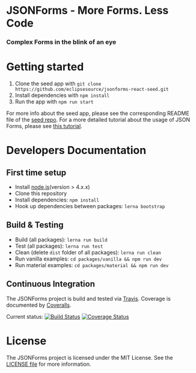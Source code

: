 # JSONForms - More Forms. Less Code
### Complex Forms in the blink of an eye

# Getting started
1. Clone the seed app with `git clone https://github.com/eclipsesource/jsonforms-react-seed.git`
2. Install dependencies with `npm install`
3. Run the app with `npm run start`

For more info about the seed app, please see the corresponding README file of the [seed repo](https://github.com/eclipsesource/jsonforms-react-seed).
For a more detailed tutorial about the usage of JSON Forms, please see [this tutorial](http://jsonforms.io/docs/tutorial).

# Developers Documentation

## First time setup
* Install [node.js](https://nodejs.org/)(version > 4.x.x)
* Clone this repository
* Install dependencies: `npm install`
* Hook up dependencies between packages: `lerna bootstrap`

## Build & Testing
* Build (all packages): `lerna run build`
* Test (all packages): `lerna run test`
* Clean (delete `dist` folder of all packages): `lerna run clean`
* Run vanilla examples: `cd packages/vanilla && npm run dev`
* Run material examples: `cd packages/material && npm run dev`

## Continuous Integration
The JSONForms project is build and tested via [Travis](https://travis-ci.org/). Coverage is documented by [Coveralls](https://coveralls.io).

Current status: [![Build Status](https://travis-ci.org/eclipsesource/jsonforms.svg?branch=master)](https://travis-ci.org/eclipsesource/jsonforms) [![Coverage Status](https://coveralls.io/repos/eclipsesource/jsonforms/badge.svg?branch=master&service=github)](https://coveralls.io/github/eclipsesource/jsonforms?branch=master)

# License
The JSONForms project is licensed under the MIT License. See the [LICENSE file](https://github.com/eclipsesource/jsonforms/blob/master/LICENSE) for more information.

